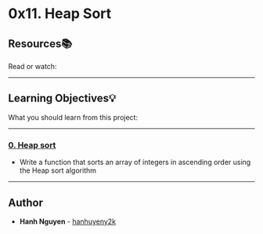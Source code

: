 # 0x11. Heap Sort

## Resources:books:
Read or watch:

---
## Learning Objectives:bulb:
What you should learn from this project:

---

### [0. Heap sort](./0-heap_sort.c)
* Write a function that sorts an array of integers in ascending order using the Heap sort algorithm

---

## Author
* **Hanh Nguyen** - [hanhuyeny2k](github.com/hanhuyeny2k)
